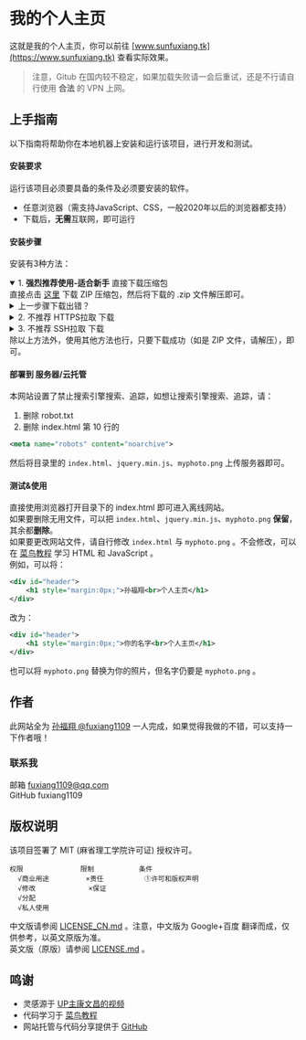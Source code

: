 # 我的个人主页
这就是我的个人主页，你可以前往 [www.sunfuxiang.tk](https://www.sunfuxiang.tk) 查看实际效果。
> 注意，Gitub 在国内较不稳定，如果加载失败请一会后重试，还是不行请自行使用 **合法** 的 VPN 上网。
## 上手指南
以下指南将帮助你在本地机器上安装和运行该项目，进行开发和测试。
#### 安装要求
运行该项目必须要具备的条件及必须要安装的软件。
- 任意浏览器（需支持JavaScript、CSS，一般2020年以后的浏览器都支持）
- 下载后，**无需**互联网，即可运行
#### 安装步骤
安装有3种方法：

<html>
<body>
<details open>
<summary>1. <strong>强烈推荐使用-适合新手</strong> 直接下载压缩包</summary>
直接点击 <a href="https://github.com/fuxiang1109/myhomepage/archive/refs/heads/main.zip">这里</a> 下载 ZIP 压缩包，然后将下载的 .zip 文件解压即可。<br />
<details>
<summary>上一步骤下载出错？</summary>
<em>你可以点击绿色 code 按钮（Google译为代码，Edge译为法典），在菜单中选择 Download ZIP （Google译为下载压缩包，Edge译为下载邮编），将下载的 .zip 文件解压即可。</em><br />
</details>
</details>
<details>
 <summary>2. 不推荐 HTTPS拉取 下载</summary>
 不推荐此方法，详见 <a href="https://docs.github.com/cn/get-started/getting-started-with-git/managing-remote-repositories#switching-remote-urls-from-https-to-ssh">此处</a>
</details>
<details>
 <summary>3. 不推荐 SSH拉取 下载</summary>
不推荐此方法，详见 <a href="https://docs.github.com/cn/get-started/getting-started-with-git/managing-remote-repositories#switching-remote-urls-from-https-to-ssh">此处</a>
</details>
除以上方法外，使用其他方法也行，只要下载成功（如是 ZIP 文件，请解压），即可。
</body>
</html>

#### 部署到 服务器/云托管
本网站设置了禁止搜索引擎搜索、追踪，如想让搜索引擎搜索、追踪，请：<br />
1. 删除 robot.txt<br />
2. 删除 index.html 第 10 行的
```xml
<meta name="robots" content="noarchive">
```
然后将目录里的 `index.html`、`jquery.min.js`、`myphoto.png` 上传服务器即可。<br />
<meta name="robots" content="noarchive">

#### 测试&使用
直接使用浏览器打开目录下的 index.html 即可进入离线网站。<br />
如果要删除无用文件，可以把 `index.html`、`jquery.min.js`、`myphoto.png` **保留**，其余都**删除**。<br />
如果要更改网站文件，请自行修改 `index.html` 与 `myphoto.png` 。不会修改，可以在 [菜鸟教程](https://www.runoob.com/) 学习 HTML 和 JavaScript 。<br />
例如，可以将：
```xml
<div id="header">
    <h1 style="margin:0px;">孙福翔<br>个人主页</h1>
</div>
```
改为：
```xml
<div id="header">
    <h1 style="margin:0px;">你的名字<br>个人主页</h1>
</div>
```
也可以将 `myphoto.png` 替换为你的照片，但名字仍要是 `myphoto.png` 。
## 作者
此网站全为 [孙福翔 @fuxiang1109](https://github.com/fuxiang1109) 一人完成，如果觉得我做的不错，可以支持一下作者哦！
### 联系我
邮箱 fuxiang1109@qq.com<br />
GitHub fuxiang1109
## 版权说明
该项目签署了 MIT (麻省理工学院许可证) 授权许可。
```
权限              限制           条件
  √商业用途         ×责任          ①许可和版权声明
  √修改             ×保证
  √分配
  √私人使用
```
中文版请参阅 [LICENSE_CN.md](LICENSE_CN.md) 。注意，中文版为 Google+百度 翻译而成，仅供参考，以英文原版为准。<br />
英文版（原版）请参阅 [LICENSE.md](LICENSE.md) 。
## 鸣谢
- 灵感源于 [UP主康文昌的视频](https://www.bilibili.com/video/BV1hY411j7UM)
- 代码学习于 [菜鸟教程](https://www.runoob.com/)
- 网站托管与代码分享提供于 [GitHub](https://github.com/)
